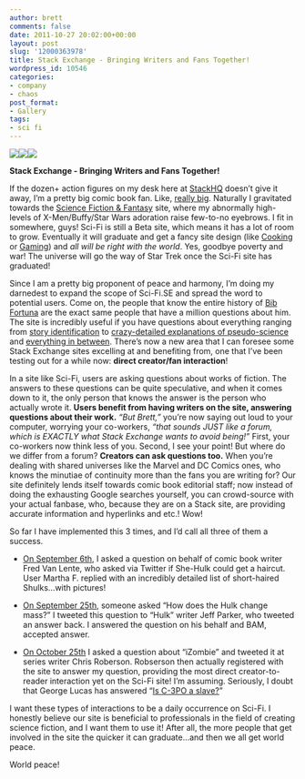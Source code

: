 ```yaml
---
author: brett
comments: false
date: 2011-10-27 20:02:00+00:00
layout: post
slug: '12000363978'
title: Stack Exchange - Bringing Writers and Fans Together!
wordpress_id: 10546
categories:
- company
- chaos
post_format:
- Gallery
tags:
- sci fi
---
```


![](http://26.media.tumblr.com/tumblr_ltqqcz178W1qaxxh4o1_500.jpg)![](http://29.media.tumblr.com/tumblr_ltqqcz178W1qaxxh4o2_500.jpg)![](http://26.media.tumblr.com/tumblr_ltqqcz178W1qaxxh4o3_500.jpg)


**Stack Exchange - Bringing Writers and Fans Together!**

If the dozen+ action figures on my desk here at [StackHQ](http://twitter.com/#!/stackhq) doesn’t give it away, I’m a pretty big comic book fan. Like, [really big](http://digsyiscomics.tumblr.com/). Naturally I gravitated towards the [Science Fiction & Fantasy](http://scifi.stackexchange.com/) site, where my abnormally high-levels of X-Men/Buffy/Star Wars adoration raise few-to-no eyebrows. I fit in somewhere, guys! Sci-Fi is still a Beta site, which means it has a lot of room to grow. Eventually it will graduate and get a fancy site design (like [Cooking](http://cooking.stackexchange.com/) or [Gaming](http://gaming.stackexchange.com/)) and _all will be right with the world_. Yes, goodbye poverty and war! The universe will go the way of Star Trek once the Sci-Fi site has graduated!

Since I am a pretty big proponent of peace and harmony, I’m doing my darnedest to expand the scope of Sci-Fi.SE and spread the word to potential users. Come on, the people that know the entire history of [Bib Fortuna](http://starwars.wikia.com/wiki/Bib_fortuna) are the exact same people that have a million questions about him. The site is incredibly useful if you have questions about everything ranging from [story identification](http://scifi.stackexchange.com/questions/tagged/story-identification) to [crazy-detailed explanations of pseudo-science](http://scifi.stackexchange.com/questions/5306/how-can-people-teleport-through-forcefields-in-star-trek) and [everything in between](http://scifi.stackexchange.com/questions/5394/how-does-superman-shave). There’s now a new area that I can foresee some Stack Exchange sites excelling at and benefiting from, one that I’ve been testing out for a while now: **direct creator/fan interaction**!

In a site like Sci-Fi, users are asking questions about works of fiction. The answers to these questions can be quite speculative, and when it comes down to it, the only person that knows the answer is the person who actually wrote it. **Users benefit from having writers on the site, answering questions about their work.** _“But Brett,”_ you’re now saying out loud to your computer, worrying your co-workers, _“that sounds JUST like a forum, which is EXACTLY what Stack Exchange wants to avoid being!”_ First, your co-workers now think less of you. Second, I see your point! But where do we differ from a forum? **Creators can ask questions too.** When you’re dealing with shared universes like the Marvel and DC Comics ones, who knows the minutiae of continuity more than the fans you are writing for? Our site definitely lends itself towards comic book editorial staff; now instead of doing the exhausting Google searches yourself, you can crowd-source with your actual fanbase, who, because they are on a Stack site, are providing accurate information and hyperlinks and etc.! Wow!

So far I have implemented this 3 times, and I’d call all three of them a success.



	
  * [On September 6th](http://scifi.stackexchange.com/questions/5393/can-she-hulks-hair-be-cut), I asked a question on behalf of comic book writer Fred Van Lente, who asked via Twitter if She-Hulk could get a haircut. User Martha F. replied with an incredibly detailed list of short-haired Shulks…with pictures!

	
  * [On September 25th](http://scifi.stackexchange.com/questions/5814/how-does-the-incredible-hulk-change-mass), someone asked “How does the Hulk change mass?” I tweeted this question to “Hulk” writer Jeff Parker, who tweeted an answer back. I answered the question on his behalf and BAM, accepted answer.

	
  * [On October 25th](http://scifi.stackexchange.com/questions/6429/has-the-over-and-undersoul-theory-been-used-to-explain-monsters-before) I asked a question about “iZombie” and tweeted it at series writer Chris Roberson. Robserson then actually registered with the site to answer my question, providing the most direct creator-to-reader interaction yet on the Sci-Fi site! I’m assuming. Seriously, I doubt that George Lucas has answered “[Is C-3PO a slave?](http://scifi.stackexchange.com/questions/3926/is-c3po-a-slave)”


I want these types of interactions to be a daily occurrence on Sci-Fi. I honestly believe our site is beneficial to professionals in the field of creating science fiction, and I want them to use it! After all, the more people that get involved in the site the quicker it can graduate…and then we all get world peace.

World peace!


